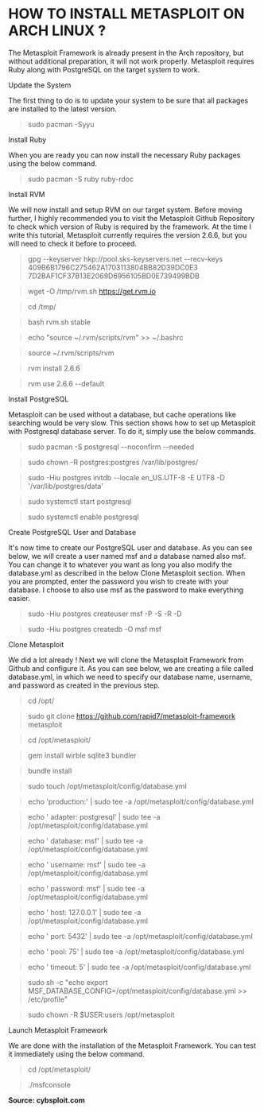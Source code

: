 # HOW TO INSTALL METASPLOIT ON ARCH LINUX ?

The Metasploit Framework is already present in the Arch repository, but without additional preparation, it will not work properly. Metasploit requires Ruby along with PostgreSQL on the target system to work.

Update the System

The first thing to do is to update your system to be sure that all packages are installed to the latest version.

>sudo pacman -Syyu

Install Ruby

When you are ready you can now install the necessary Ruby packages using the below command.

>sudo pacman -S ruby ruby-rdoc

Install RVM

We will now install and setup RVM on our target system. Before moving further, I highly recommended you to visit the Metasploit Github Repository to check which version of Ruby is required by the framework. At the time I write this tutorial, Metasploit currently requires the version 2.6.6, but you will need to check it before to proceed.

>gpg --keyserver hkp://pool.sks-keyservers.net --recv-keys 409B6B1796C275462A1703113804BB82D39DC0E3 7D2BAF1CF37B13E2069D6956105BD0E739499BDB

>wget -O /tmp/rvm.sh https://get.rvm.io

>cd /tmp/

>bash rvm.sh stable

>echo "source ~/.rvm/scripts/rvm" >> ~/.bashrc

>source ~/.rvm/scripts/rvm

>rvm install 2.6.6

>rvm use 2.6.6 --default

Install PostgreSQL

Metasploit can be used without a database, but cache operations like searching would be very slow. This section shows how to set up Metasploit with Postgresql database server. To do it, simply use the below commands.

>sudo pacman -S postgresql --noconfirm --needed

>sudo chown -R postgres:postgres /var/lib/postgres/

>sudo -Hiu postgres initdb --locale en_US.UTF-8 -E UTF8 -D '/var/lib/postgres/data'

>sudo systemctl start postgresql

>sudo systemctl enable postgresql

Create PostgreSQL User and Database

It's now time to create our PostgreSQL user and database. As you can see below, we will create a user named msf and a database named also msf. You can change it to whatever you want as long you also modify the database.yml as described in the below Clone Metasploit section. When you are prompted, enter the password you wish to create with your database. I choose to also use msf as the password to make everything easier.

>sudo -Hiu postgres createuser msf -P -S -R -D

>sudo -Hiu postgres createdb -O msf msf

Clone Metasploit

We did a lot already ! Next we will clone the Metasploit Framework from Github and configure it. As you can see below, we are creating a file called database.yml, in which we need to specify our database name, username, and password as created in the previous step.

>cd /opt/

>sudo git clone https://github.com/rapid7/metasploit-framework metasploit

>cd /opt/metasploit/

>gem install wirble sqlite3 bundler

>bundle install

>sudo touch /opt/metasploit/config/database.yml

>echo 'production:' | sudo tee -a /opt/metasploit/config/database.yml

>echo ' adapter: postgresql' | sudo tee -a /opt/metasploit/config/database.yml

>echo ' database: msf' | sudo tee -a /opt/metasploit/config/database.yml

>echo ' username: msf' | sudo tee -a /opt/metasploit/config/database.yml

>echo ' password: msf' | sudo tee -a /opt/metasploit/config/database.yml

>echo ' host: 127.0.0.1' | sudo tee -a /opt/metasploit/config/database.yml

>echo ' port: 5432' | sudo tee -a /opt/metasploit/config/database.yml

>echo ' pool: 75' | sudo tee -a /opt/metasploit/config/database.yml

>echo ' timeout: 5' | sudo tee -a /opt/metasploit/config/database.yml

>sudo sh -c "echo export MSF_DATABASE_CONFIG=/opt/metasploit/config/database.yml >> /etc/profile"

>sudo chown -R $USER:users /opt/metasploit

Launch Metasploit Framework

We are done with the installation of the Metasploit Framework. You can test it immediately using the below command.

>cd /opt/metasploit/

>./msfconsole

**Source: cybsploit.com**
